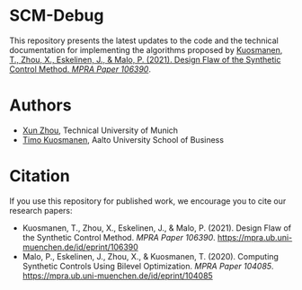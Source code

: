# SCM-Debug
This repository presents the latest updates to the code and the technical documentation for implementing the algorithms proposed by [Kuosmanen, T., Zhou, X., Eskelinen, J., & Malo, P. (2021). Design Flaw of the Synthetic Control Method. *MPRA Paper 106390*](https://mpra.ub.uni-muenchen.de/106390/).  

# Authors
* [Xun Zhou](https://www.researchgate.net/profile/Xun-Zhou-17), Technical University of Munich 
* [Timo Kuosmanen](https://www.researchgate.net/profile/Timo-Kuosmanen), Aalto University School of Business

# Citation
If you use this repository for published work, we encourage you to cite our research papers:
* Kuosmanen, T., Zhou, X., Eskelinen, J., & Malo, P. (2021). Design Flaw of the Synthetic Control Method. *MPRA Paper 106390*. https://mpra.ub.uni-muenchen.de/id/eprint/106390
* Malo, P., Eskelinen, J., Zhou, X., & Kuosmanen, T. (2020). Computing Synthetic Controls Using Bilevel Optimization. *MPRA Paper 104085*. https://mpra.ub.uni-muenchen.de/id/eprint/104085
